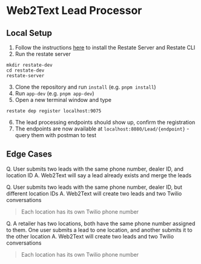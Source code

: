 # Web2Text Lead Processor

## Local Setup
1. Follow the instructions [here](https://docs.restate.dev/develop/local_dev) to install the Restate Server and Restate CLI
2. Run the restate server
```
mkdir restate-dev
cd restate-dev
restate-server
``` 
3. Clone the repository and run `install` (e.g. `pnpm install`)
4. Run `app-dev` (e.g. `pnpm app-dev`)
5. Open a new terminal window and type
```
restate dep register localhost:9075
```
6. The lead processing endpoints should show up, confirm the registration
7. The endpoints are now available at `localhost:8080/Lead/{endpoint}` - query them with postman to test

## Edge Cases
Q. User submits two leads with the same phone number, dealer ID, and location ID
A. Web2Text will say a lead already exists and merge the leads

Q. User submits two leads with the same phone number, dealer ID, but different location IDs
A. Web2Text will create two leads and two Twilio conversations
> Each location has its own Twilio phone number

Q. A retailer has two locations, both have the same phone number assigned to them. One user submits a lead to one location, and another submits it to the other location
A. Web2Text will create two leads and two Twilio conversations
> Each location has its own Twilio phone number